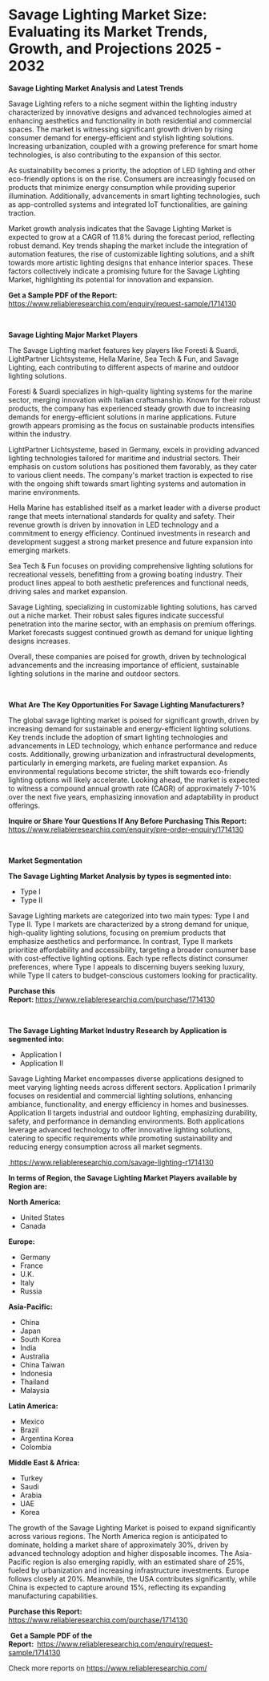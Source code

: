 <p><h1>Savage Lighting Market Size: Evaluating its Market Trends, Growth, and Projections 2025 - 2032</h1></p><p><strong>Savage Lighting Market Analysis and Latest Trends</strong></p>
<p><p>Savage Lighting refers to a niche segment within the lighting industry characterized by innovative designs and advanced technologies aimed at enhancing aesthetics and functionality in both residential and commercial spaces. The market is witnessing significant growth driven by rising consumer demand for energy-efficient and stylish lighting solutions. Increasing urbanization, coupled with a growing preference for smart home technologies, is also contributing to the expansion of this sector.</p><p>As sustainability becomes a priority, the adoption of LED lighting and other eco-friendly options is on the rise. Consumers are increasingly focused on products that minimize energy consumption while providing superior illumination. Additionally, advancements in smart lighting technologies, such as app-controlled systems and integrated IoT functionalities, are gaining traction.</p><p>Market growth analysis indicates that the Savage Lighting Market is expected to grow at a CAGR of 11.8% during the forecast period, reflecting robust demand. Key trends shaping the market include the integration of automation features, the rise of customizable lighting solutions, and a shift towards more artistic lighting designs that enhance interior spaces. These factors collectively indicate a promising future for the Savage Lighting Market, highlighting its potential for innovation and expansion.</p></p>
<p><strong>Get a Sample PDF of the Report:&nbsp;</strong> <a href="https://www.reliableresearchiq.com/enquiry/request-sample/1714130?utm_campaign=973&utm_medium=2&utm_source=Github&utm_content=ia&utm_term=11012025&utm_id=savage-lighting">https://www.reliableresearchiq.com/enquiry/request-sample/1714130</a></p>
<p>&nbsp;</p>
<p><strong>Savage Lighting Major Market Players</strong></p>
<p><p>The Savage Lighting market features key players like Foresti & Suardi, LightPartner Lichtsysteme, Hella Marine, Sea Tech & Fun, and Savage Lighting, each contributing to different aspects of marine and outdoor lighting solutions. </p><p>Foresti & Suardi specializes in high-quality lighting systems for the marine sector, merging innovation with Italian craftsmanship. Known for their robust products, the company has experienced steady growth due to increasing demands for energy-efficient solutions in marine applications. Future growth appears promising as the focus on sustainable products intensifies within the industry.</p><p>LightPartner Lichtsysteme, based in Germany, excels in providing advanced lighting technologies tailored for maritime and industrial sectors. Their emphasis on custom solutions has positioned them favorably, as they cater to various client needs. The company's market traction is expected to rise with the ongoing shift towards smart lighting systems and automation in marine environments.</p><p>Hella Marine has established itself as a market leader with a diverse product range that meets international standards for quality and safety. Their revenue growth is driven by innovation in LED technology and a commitment to energy efficiency. Continued investments in research and development suggest a strong market presence and future expansion into emerging markets.</p><p>Sea Tech & Fun focuses on providing comprehensive lighting solutions for recreational vessels, benefitting from a growing boating industry. Their product lines appeal to both aesthetic preferences and functional needs, driving sales and market expansion.</p><p>Savage Lighting, specializing in customizable lighting solutions, has carved out a niche market. Their robust sales figures indicate successful penetration into the marine sector, with an emphasis on premium offerings. Market forecasts suggest continued growth as demand for unique lighting designs increases.</p><p>Overall, these companies are poised for growth, driven by technological advancements and the increasing importance of efficient, sustainable lighting solutions in the marine and outdoor sectors.</p></p>
<p>&nbsp;</p>
<p><strong>What Are The Key Opportunities For Savage Lighting Manufacturers?</strong></p>
<p><p>The global savage lighting market is poised for significant growth, driven by increasing demand for sustainable and energy-efficient lighting solutions. Key trends include the adoption of smart lighting technologies and advancements in LED technology, which enhance performance and reduce costs. Additionally, growing urbanization and infrastructural developments, particularly in emerging markets, are fueling market expansion. As environmental regulations become stricter, the shift towards eco-friendly lighting options will likely accelerate. Looking ahead, the market is expected to witness a compound annual growth rate (CAGR) of approximately 7-10% over the next five years, emphasizing innovation and adaptability in product offerings.</p></p>
<p><strong>Inquire or Share Your Questions If Any Before Purchasing This Report:</strong> <a href="https://www.reliableresearchiq.com/enquiry/pre-order-enquiry/1714130?utm_campaign=973&utm_medium=2&utm_source=Github&utm_content=ia&utm_term=11012025&utm_id=savage-lighting">https://www.reliableresearchiq.com/enquiry/pre-order-enquiry/1714130</a></p>
<p>&nbsp;</p>
<p><strong>Market Segmentation</strong></p>
<p><strong>The Savage Lighting Market Analysis by types is segmented into:</strong></p>
<p><ul><li>Type I</li><li>Type II</li></ul></p>
<p><p>Savage Lighting markets are categorized into two main types: Type I and Type II. Type I markets are characterized by a strong demand for unique, high-quality lighting solutions, focusing on premium products that emphasize aesthetics and performance. In contrast, Type II markets prioritize affordability and accessibility, targeting a broader consumer base with cost-effective lighting options. Each type reflects distinct consumer preferences, where Type I appeals to discerning buyers seeking luxury, while Type II caters to budget-conscious customers looking for practicality.</p></p>
<p><strong>Purchase this Report:&nbsp;</strong><a href="https://www.reliableresearchiq.com/purchase/1714130?utm_campaign=973&utm_medium=2&utm_source=Github&utm_content=ia&utm_term=11012025&utm_id=savage-lighting">https://www.reliableresearchiq.com/purchase/1714130</a></p>
<p>&nbsp;</p>
<p><strong>The Savage Lighting Market Industry Research by Application is segmented into:</strong></p>
<p><ul><li>Application I</li><li>Application II</li></ul></p>
<p><p>Savage Lighting Market encompasses diverse applications designed to meet varying lighting needs across different sectors. Application I primarily focuses on residential and commercial lighting solutions, enhancing ambiance, functionality, and energy efficiency in homes and businesses. Application II targets industrial and outdoor lighting, emphasizing durability, safety, and performance in demanding environments. Both applications leverage advanced technology to offer innovative lighting solutions, catering to specific requirements while promoting sustainability and reducing energy consumption across all market segments.</p></p>
<p><a href="https://www.reliableresearchiq.com/savage-lighting-r1714130?utm_campaign=973&utm_medium=2&utm_source=Github&utm_content=ia&utm_term=11012025&utm_id=savage-lighting">&nbsp;https://www.reliableresearchiq.com/savage-lighting-r1714130</a></p>
<p><strong>In terms of Region, the Savage Lighting Market Players available by Region are:</strong></p>
<p>
    <p> <strong> North America: </strong>
        <ul>
            <li>United States</li>
            <li>Canada</li>
        </ul>
        </p> 
    <p> <strong> Europe: </strong>
        <ul>
            <li>Germany</li>
            <li>France</li>
            <li>U.K.</li>
            <li>Italy</li>
            <li>Russia</li>
        </ul>
        </p> 
    <p> <strong> Asia-Pacific: </strong>
        <ul>
            <li>China</li>
            <li>Japan</li>
            <li>South Korea</li>
            <li>India</li>
            <li>Australia</li>
            <li>China Taiwan</li>
            <li>Indonesia</li>
            <li>Thailand</li>
            <li>Malaysia</li>
        </ul>
        </p> 
    <p> <strong> Latin America: </strong>
        <ul>
            <li>Mexico</li>
            <li>Brazil</li>
            <li>Argentina Korea</li>
            <li>Colombia</li>
        </ul>
        </p> 
    <p> <strong> Middle East & Africa: </strong>
        <ul>
            <li>Turkey</li>
            <li>Saudi</li>
            <li>Arabia</li>
            <li>UAE</li>
            <li>Korea</li>
        </ul>
    </p>
    </p>
<p><p>The growth of the Savage Lighting Market is poised to expand significantly across various regions. The North America region is anticipated to dominate, holding a market share of approximately 30%, driven by advanced technology adoption and higher disposable incomes. The Asia-Pacific region is also emerging rapidly, with an estimated share of 25%, fueled by urbanization and increasing infrastructure investments. Europe follows closely at 20%. Meanwhile, the USA contributes significantly, while China is expected to capture around 15%, reflecting its expanding manufacturing capabilities.</p></p>
<p><strong>Purchase this Report: </strong><a href="https://www.reliableresearchiq.com/purchase/1714130?utm_campaign=973&utm_medium=2&utm_source=Github&utm_content=ia&utm_term=11012025&utm_id=savage-lighting">https://www.reliableresearchiq.com/purchase/1714130</a></p>
<p>&nbsp;<strong>Get a Sample PDF of the Report:&nbsp;&nbsp;</strong><a href="https://www.reliableresearchiq.com/enquiry/request-sample/1714130?utm_campaign=973&utm_medium=2&utm_source=Github&utm_content=ia&utm_term=11012025&utm_id=savage-lighting">https://www.reliableresearchiq.com/enquiry/request-sample/1714130</a></p>
<p><strong></strong></p>
<p>Check more reports on <a href="https://www.reliableresearchiq.com/?utm_campaign=973&utm_medium=2&utm_source=Github&utm_content=ia&utm_term=11012025&utm_id=savage-lighting">https://www.reliableresearchiq.com/</a></p>